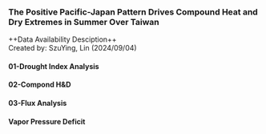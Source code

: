 ### The Positive Pacific-Japan Pattern Drives Compound Heat and Dry Extremes in Summer Over Taiwan  

++Data Availability Desciption++  
Created by: SzuYing, Lin (2024/09/04)  
  
#### 01-Drought Index Analysis  
#### 02-Compond H&D  
#### 03-Flux Analysis  
#### Vapor Pressure Deficit  
